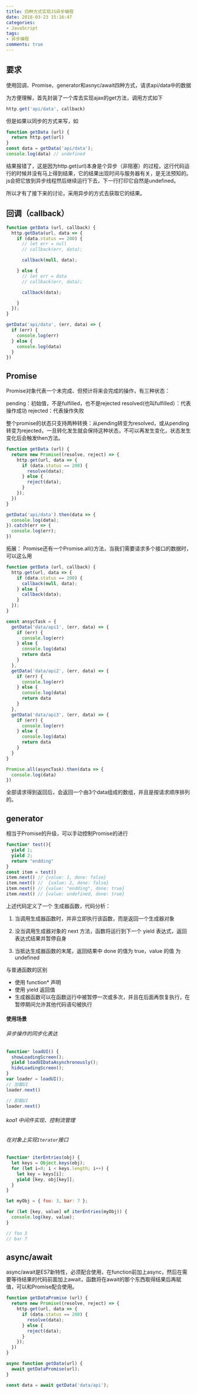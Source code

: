 ```yaml
---
title: 四种方式实现JS异步编程
date: 2018-03-23 15:16:47
categories:
- JavaScript
tags:
- 异步编程
comments: true
---
```


## 要求
使用回调、Promise、generator和asnyc/await四种方式，请求api/data中的数据

为方便理解，首先封装了一个库去实现ajax的get方法，调用方式如下


```js
http.get('api/data', callback)
```

但是如果以同步的方式来写，如


```js
function getData (url) {
  return http.get(url)
}
const data = getData('api/data');
console.log(data) // undefined
```

结果报错了，这是因为http.get(url)本身是个异步（非阻塞）的过程，这行代码运行的时候并没有马上得到结果，它的结果出现时间与服务器有关，是无法预知的。js会把它放到异步线程然后继续运行下去，下一行打印它自然是undefined。

所以才有了接下来的讨论，采用异步的方式去获取它的结果。



## 回调（callback）

```js
function getData (url, callback) {
  http.getData(url, data => {
    if (data.status == 200) {
      // let err = null
      // callback(err, data);

      callback(null, data);

    } else {
      // let err = data
      // callback(err, data);

      callback(data);

    }
  });
}

getData('api/data', (err, data) => {
  if (err) {
    console.log(err)
  } else {
    console.log(data)
  }
})
```



## Promise

Promise对象代表一个未完成、但预计将来会完成的操作，有三种状态：

pending：初始值，不是fulfilled，也不是rejected
resolved(也叫fulfilled）：代表操作成功
rejected：代表操作失败

整个promise的状态只支持两种转换：从pending转变为resolved，或从pending转变为rejected，一旦转化发生就会保持这种状态，不可以再发生变化，状态发生变化后会触发then方法。


```js
function getData (url) {
  return new Promise((resolve, reject) => {
    http.get(url, data => {
      if (data.status == 200) {
        resolve(data);
      } else {
        reject(data);
      }
    });
  })
}

getData('api/data').then(data => {
  console.log(data);
}).catch(err => {
  console.log(err);
})
```

拓展：
Promise还有一个Promise.all()方法，当我们需要请求多个接口的数据时，可以这么用


```js
function getData (url, callback) {
  http.get(url, data => {
    if (data.status == 200) {
      callback(null, data);
    } else {
      callback(data);
    }
  });
}

const ansycTask = {
  getData('data/api1', (err, data) => {
    if (err) {
      console.log(err)
    } else {
      console.log(data)
      return data
    }
  },
  getData('data/api2', (err, data) => {
    if (err) {
      console.log(err)
    } else {
      console.log(data)
      return data
    }
  },
  getData('data/api3', (err, data) => {
    if (err) {
      console.log(err)
    } else {
      console.log(data)
      return data
    }
  }
}

Promise.all(asyncTask).then(data => {
  console.log(data)
})
```

全部请求得到返回后，会返回一个由3个data组成的数组，并且是按请求顺序排列的。



## generator

相当于Promise的升级，可以手动控制Promise的进行


```js
function* test(){
  yield 1;
  yield 2;
  return "endding"
}
const item = test()
item.next() // {value: 1, done: false}
item.next() //  {value: 2, done: false}
item.next() // {value: "endding", done: true}
item.next() // {value: undefined, done: true}
```

上述代码定义了一个 生成器函数，代码分析：

1. 当调用生成器函数时，并非立即执行该函数，而是返回一个生成器对象

2. 没当调用生成器对象的 next 方法，函数将运行到下一个 yield 表达式，返回表达式结果并暂停自身

3. 当抵达生成器函数的末尾，返回结果中 done 的值为 true，value 的值 为 undefined

与普通函数的区别

- 使用 function* 声明
- 使用  yield 返回值
- 生成器函数可以在函数运行中被暂停一次或多次，并且在后面再恢复执行，在暂停期间允许其他代码语句被执行

#### 使用场景

###### 异步操作的同步化表达

```js
function* loadUI() {
  showLoadingScreen();
  yield loadUIDataAsynchronously();
  hideLoadingScreen();
}
var loader = loadUI();
// 加载UI
loader.next()

// 卸载UI
loader.next()
```

###### koa1 中间件实现、控制流管理

###### 在对象上实现`Iterator`接口

```js
function* iterEntries(obj) {
  let keys = Object.keys(obj);
  for (let i=0; i < keys.length; i++) {
    let key = keys[i];
    yield [key, obj[key]];
  }
}

let myObj = { foo: 3, bar: 7 };

for (let [key, value] of iterEntries(myObj)) {
  console.log(key, value);
}

// foo 3
// bar 7
```



## async/await

async/await是ES7新特性，必须配合使用，在function前加上async，然后在需要等待结果的代码前面加上await，函数将在await的那个东西取得结果后再赋值，可以和Promise配合使用。


```js
function getDataPromise (url) {
  return new Promise((resolve, reject) => {
    http.get(url, data => {
      if (data.status == 200) {
        resolve(data);
      } else {
        reject(data);
      }
    });
  })
}

async function getData(url) {
  await getDataPromise(url);
}

const data = await getData('data/api');
```

